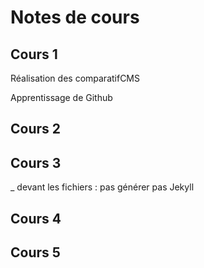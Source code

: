 # Notes de cours

## Cours 1

Réalisation des comparatifCMS

Apprentissage de Github


## Cours 2





## Cours 3 

_ devant les fichiers : pas générer pas Jekyll 


## Cours 4


## Cours 5
